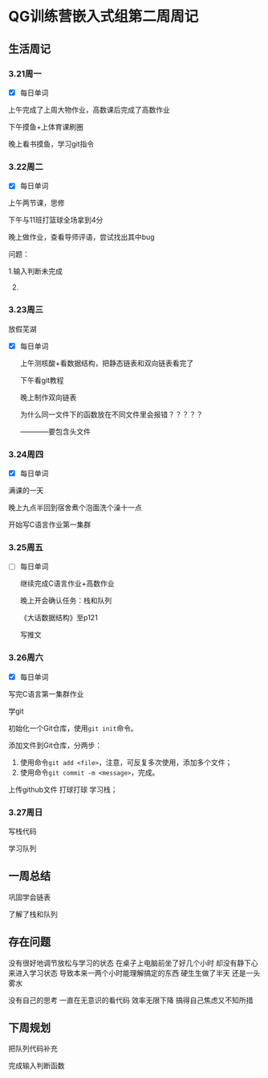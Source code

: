 # QG训练营嵌入式组第二周周记

## 生活周记

### 3.21周一

- [x] 每日单词

上午完成了上周大物作业，高数课后完成了高数作业

下午摸鱼+上体育课刷圈

晚上看书摸鱼，学习git指令

### 3.22周二

- [x] 每日单词

上午两节课，思修

下午与11班打篮球全场拿到4分

晚上做作业，查看导师评语，尝试找出其中bug

问题：

1.输入判断未完成

2.

### 3.23周三

放假芜湖

- [x] 每日单词

  上午测核酸+看数据结构，把静态链表和双向链表看完了

  下午看git教程

  晚上制作双向链表

  为什么同一文件下的函数放在不同文件里会报错？？？？？

  ————要包含头文件

### 3.24周四

- [x] 每日单词

满课的一天

晚上九点半回到宿舍煮个泡面洗个澡十一点

开始写C语言作业第一集群

### 3.25周五

- [ ] 每日单词

  继续完成C语言作业+高数作业

  晚上开会确认任务：栈和队列

  《大话数据结构》至p121

  写推文

### 3.26周六

- [x] 每日单词

写完C语言第一集群作业

学git

初始化一个Git仓库，使用`git init`命令。

添加文件到Git仓库，分两步：

1. 使用命令`git add <file>`，注意，可反复多次使用，添加多个文件；
2. 使用命令`git commit -m <message>`，完成。

上传github文件
打球打球
学习栈；

### 3.27周日

写栈代码

学习队列



## 一周总结

巩固学会链表

了解了栈和队列

## 存在问题

没有很好地调节放松与学习的状态
在桌子上电脑前坐了好几个小时
却没有静下心来进入学习状态
导致本来一两个小时能理解搞定的东西
硬生生做了半天
还是一头雾水

没有自己的思考
一直在无意识的看代码
效率无限下降
搞得自己焦虑又不知所措

## 下周规划

把队列代码补充

完成输入判断函数
